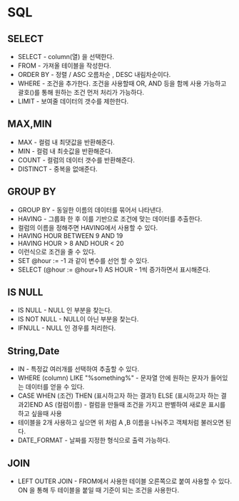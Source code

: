 # SQL

## SELECT

- SELECT - column(열) 을 선택한다.
- FROM - 가져올 테이블을 작성한다.
- ORDER BY - 정렬 / ASC 오름차순 , DESC 내림차순이다.
- WHERE - 조건을 추가한다. 조건을 사용할때 OR, AND 등을 함께 사용 가능하고 괄호()를 통해 원하는 조건 먼저 처리가 가능하다.
- LIMIT - 보여줄 데이터의 갯수를 제한한다.

## MAX,MIN

- MAX - 컬럼 내 최댓값을 반환해준다.
- MIN - 컬럼 내 최솟값을 반환해준다.
- COUNT - 컬럼의 데이터 갯수를 반환해준다.
- DISTINCT - 중복을 없애준다.

## GROUP BY

- GROUP BY - 동일한 이름의 데이터를 묶어서 나타낸다.
- HAVING - 그룹화 한 후 이를 기반으로 조건에 맞는 데이터를 추출한다.
- 컬럼의 이름을 정해주면 HAVING에서 사용할 수 있다.
- HAVING HOUR BETWEEN 9 AND 19
- HAVING HOUR > 8 AND HOUR < 20
- 이런식으로 조건을 줄 수 있다.
- SET @hour := -1 과 같이 변수를 선언 할 수 있다.
- SELECT (@hour := @hour+1) AS HOUR - 1씩 증가하면서 표시해준다.

## IS NULL

- IS NULL - NULL 인 부분을 찾는다.
- IS NOT NULL - NULL이 아닌 부분을 찾는다.
- IFNULL - NULL 인 경우를 처리한다.

## String,Date

- IN - 특정값 여러개를 선택하여 추출할 수 있다.
- WHERE (column) LIKE "%something%" - 문자열 안에 원하는 문자가 들어있는 데이터를 얻을 수 있다.
- CASE WHEN (조건) THEN (표시하고자 하는 결과1) ELSE (표시하고자 하는 결과2)END AS (컬럼이름) - 컬럼을 만들때 조건을 가지고 판별하여 새로운 표시를 하고 싶을때 사용
- 테이블을 2개 사용하고 싶으면 위 처럼 A ,B 이름을 나눠주고 객체처럼 불러오면 된다.
- DATE_FORMAT - 날짜를 지정한 형식으로 출력 가능하다.

## JOIN

- LEFT OUTER JOIN - FROM에서 사용한 테이블 오른쪽으로 붙여 사용할 수 있다. ON 을 통해 두 테이블을 붙일 때 기준이 되는 조건을 사용한다.
